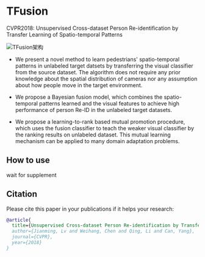 # TFusion
CVPR2018: Unsupervised Cross-dataset Person Re-identification by Transfer Learning of Spatio-temporal Patterns

![TFusion架构](https://upload-images.jianshu.io/upload_images/1828517-e12da67722080fdf.png?imageMogr2/auto-orient/strip%7CimageView2/2/w/1240)

- We present a novel method to learn  pedestrians' spatio-temporal patterns in  unlabeled target datsets by transferring the visual classifier from the source dataset. The algorithm does not require any prior knowledge about the spatial distribution of cameras nor any assumption about how people move in the target environment.

- We propose a Bayesian fusion model, which  combines the  spatio-temporal patterns learned and the visual features to achieve  high performance of person Re-ID in the unlabeled target datasets.

- We propose a learning-to-rank based  mutual promotion procedure, which uses the fusion classifier to teach the weaker visual classifier by the ranking results on unlabeled dataset. This mutual learning mechanism can be applied to many domain adaptation problems.

## How to use
wait for supplement

## Citation

Please cite this paper in your publications if it helps your research:

```bib
@article{
  title={Unsupervised Cross-dataset Person Re-identification by Transfer Learning of Spatial-Temporal Patterns},
  author={Jianming, Lv and Weihang, Chen and Qing, Li and Can, Yang},
  journal={CVPR},
  year={2018}
}
```    
